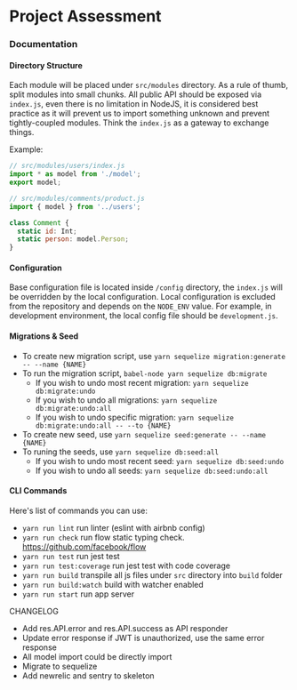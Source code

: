# Project Assessment

### Documentation
#### Directory Structure
Each module will be placed under `src/modules` directory. As a rule of thumb, split modules into small chunks. All public API should be exposed via `index.js`, even there is no limitation in NodeJS, it is considered best practice as it will prevent us to import something unknown and prevent tightly-coupled modules. Think the `index.js` as a gateway to exchange things.

Example:

```js
// src/modules/users/index.js
import * as model from './model';
export model;
```

```js
// src/modules/comments/product.js
import { model } from '../users';

class Comment {
  static id: Int;
  static person: model.Person;
}
```

#### Configuration
Base configuration file is located inside `/config` directory, the `index.js` will be overridden by the local configuration. Local configuration is excluded from the repository and depends on the `NODE_ENV` value. For example, in development environment, the local config file should be `development.js`.

#### Migrations & Seed
- To create new migration script, use `yarn sequelize migration:generate -- --name {NAME}`
- To run the migration script, `babel-node yarn sequelize db:migrate`
  * If you wish to undo most recent migration: `yarn sequelize db:migrate:undo`
  * If you wish to undo all migrations: `yarn sequelize db:migrate:undo:all`
  * If you wish to undo specific migration: `yarn sequelize db:migrate:undo:all -- --to {NAME}`
- To create new seed, use `yarn sequelize seed:generate -- --name {NAME}`
- To runing the seeds, use `yarn sequelize db:seed:all`
  * If you wish to undo most recent seed: `yarn sequelize db:seed:undo`
  * If you wish to undo all seeds: `yarn sequelize db:seed:undo:all`

#### CLI Commands
Here's list of commands you can use:
- `yarn run lint` run linter (eslint with airbnb config)
- `yarn run check` run flow static typing check. https://github.com/facebook/flow
- `yarn run test` run jest test
- `yarn run test:coverage` run jest test with code coverage
- `yarn run build` transpile all js files under `src` directory into `build` folder
- `yarn run build:watch` build with watcher enabled
- `yarn run start` run app server

CHANGELOG
- Add res.API.error and res.API.success as API responder
- Update error response if JWT is unauthorized, use the same error response
- All model import could be directly import
- Migrate to sequelize
- Add newrelic and sentry to skeleton
